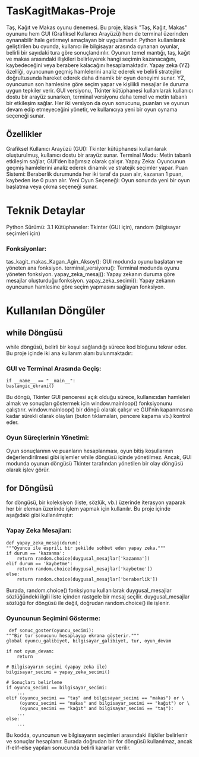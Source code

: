 # TasKagitMakas-Proje
 Taş, Kağıt ve Makas oyunu denemesi.
Bu proje, klasik "Taş, Kağıt, Makas" oyununu hem GUI (Grafiksel Kullanıcı Arayüzü) hem de terminal üzerinden oynanabilir hale getirmeyi amaçlayan bir uygulamadır. Python kullanılarak geliştirilen bu oyunda, kullanıcı ile bilgisayar arasında oynanan oyunlar, belirli bir sayıdaki tura göre sonuçlandırılır. Oyunun temel mantığı, taş, kağıt ve makas arasındaki ilişkileri belirleyerek hangi seçimin kazanacağını, kaybedeceğini veya berabere kalacağını hesaplamaktadır. Yapay zeka (YZ) özelliği, oyuncunun geçmiş hamlelerini analiz ederek ve belirli stratejiler doğrultusunda hareket ederek daha dinamik bir oyun deneyimi sunar. YZ, oyuncunun son hamlesine göre seçim yapar ve kişilikli mesajlar ile duruma uygun tepkiler verir. GUI versiyonu, Tkinter kütüphanesi kullanılarak kullanıcı dostu bir arayüz sunarken, terminal versiyonu daha temel ve metin tabanlı bir etkileşim sağlar. Her iki versiyon da oyun sonucunu, puanları ve oyunun devam edip etmeyeceğini yönetir, ve kullanıcıya yeni bir oyun oynama seçeneği sunar.

## Özellikler
Grafiksel Kullanıcı Arayüzü (GUI): Tkinter kütüphanesi kullanılarak oluşturulmuş, kullanıcı dostu bir arayüz sunar.
Terminal Modu: Metin tabanlı etkileşim sağlar, GUI'den bağımsız olarak çalışır.
Yapay Zeka: Oyuncunun geçmiş hamlelerini analiz ederek dinamik ve stratejik seçimler yapar.
Puan Sistemi: Beraberlik durumunda her iki taraf da puan alır, kazanan 1 puan, kaybeden ise 0 puan alır.
Yeni Oyun Seçeneği: Oyun sonunda yeni bir oyun başlatma veya çıkma seçeneği sunar.

# Teknik Detaylar
Python Sürümü: 3.1
Kütüphaneler: Tkinter (GUI için), random (bilgisayar seçimleri için)
### Fonksiyonlar:
tas_kagit_makas_Kagan_Agin_Aksoy(): GUI modunda oyunu başlatan ve yöneten ana fonksiyon.
terminal_versiyonu(): Terminal modunda oyunu yöneten fonksiyon.
yapay_zeka_mesaj(): Yapay zekanın duruma göre mesajlar oluşturduğu fonksiyon.
yapay_zeka_secimi(): Yapay zekanın oyuncunun hamlesine göre seçim yapmasını sağlayan fonksiyon.

# Kullanılan Döngüler

## while Döngüsü
while döngüsü, belirli bir koşul sağlandığı sürece kod bloğunu tekrar eder. Bu proje içinde iki ana kullanım alanı bulunmaktadır:

### GUI ve Terminal Arasında Geçiş:

    if __name__ == "__main__":
    baslangic_ekrani()

    
Bu döngü, Tkinter GUI penceresi açık olduğu sürece, kullanıcıdan hamleleri almak ve sonuçları göstermek için window.mainloop() fonksiyonunu çalıştırır. window.mainloop() bir döngü olarak çalışır ve GUI'nin kapanmasına kadar sürekli olarak olayları (buton tıklamaları, pencere kapama vb.) kontrol eder.

### Oyun Süreçlerinin Yönetimi:

Oyun sonuçlarının ve puanların hesaplanması, oyun bitiş koşullarının değerlendirilmesi gibi işlemler while döngüsü içinde yönetilmez. Ancak, GUI modunda oyunun döngüsü Tkinter tarafından yönetilen bir olay döngüsü olarak işlev görür.

## for Döngüsü
for döngüsü, bir koleksiyon (liste, sözlük, vb.) üzerinde iterasyon yaparak her bir eleman üzerinde işlem yapmak için kullanılır. Bu proje içinde aşağıdaki gibi kullanılmıştır:

### Yapay Zeka Mesajları:

    def yapay_zeka_mesaj(durum):
    """Oyuncu ile esprili bir şekilde sohbet eden yapay zeka."""
    if durum == 'kazanma':
        return random.choice(duygusal_mesajlar['kazanma'])
    elif durum == 'kaybetme':
        return random.choice(duygusal_mesajlar['kaybetme'])
    else:
        return random.choice(duygusal_mesajlar['beraberlik'])

 Burada, random.choice() fonksiyonu kullanılarak duygusal_mesajlar sözlüğündeki ilgili liste içinden rastgele bir mesaj seçilir. duygusal_mesajlar sözlüğü for döngüsü ile değil, doğrudan random.choice() ile işlenir.

 ### Oyuncunun Seçimini Gösterme:

     def sonuc_goster(oyuncu_secimi):
    """Bir tur sonucunu hesaplayıp ekrana gösterir."""
    global oyuncu_galibiyet, bilgisayar_galibiyet, tur, oyun_devam

    if not oyun_devam:
        return
    
    # Bilgisayarın seçimi (yapay zeka ile)
    bilgisayar_secimi = yapay_zeka_secimi()
    
    # Sonuçları belirleme
    if oyuncu_secimi == bilgisayar_secimi:
        ...
    elif (oyuncu_secimi == "taş" and bilgisayar_secimi == "makas") or \
         (oyuncu_secimi == "makas" and bilgisayar_secimi == "kağıt") or \
         (oyuncu_secimi == "kağıt" and bilgisayar_secimi == "taş"):
        ...
    else:
        ...

  Bu kodda, oyuncunun ve bilgisayarın seçimleri arasındaki ilişkiler belirlenir ve sonuçlar hesaplanır. Burada doğrudan bir for döngüsü kullanılmaz, ancak if-elif-else yapıları sonucunda belirli kararlar verilir.




   
